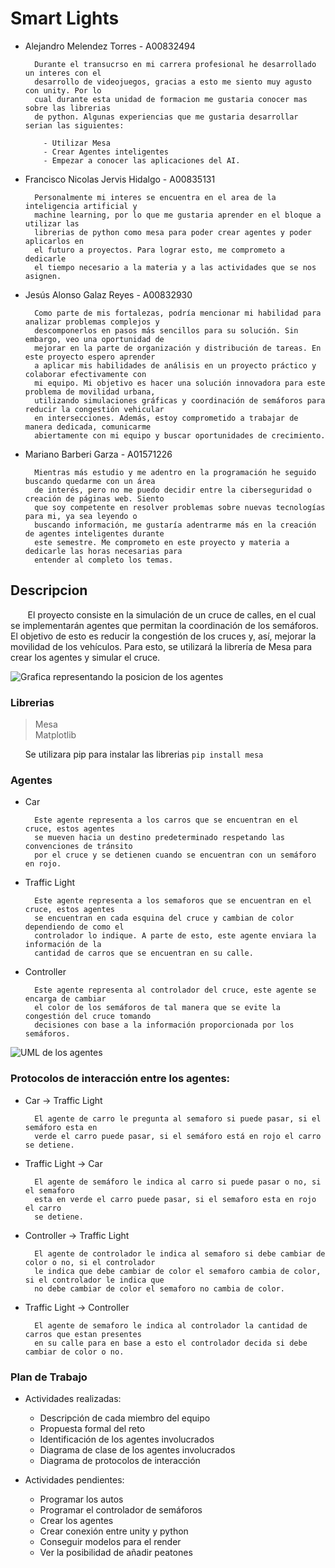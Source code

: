 # Smart Lights

- Alejandro Melendez Torres - A00832494
  
        Durante el transucrso en mi carrera profesional he desarrollado un interes con el
        desarrollo de videojuegos, gracias a esto me siento muy agusto con unity. Por lo
        cual durante esta unidad de formacion me gustaria conocer mas sobre las librerias
        de python. Algunas experiencias que me gustaria desarrollar serian las siguientes:

          - Utilizar Mesa
          - Crear Agentes inteligentes
          - Empezar a conocer las aplicaciones del AI.
  
- Francisco Nicolas Jervis Hidalgo - A00835131
  
        Personalmente mi interes se encuentra en el area de la inteligencia artificial y
        machine learning, por lo que me gustaria aprender en el bloque a utilizar las
        librerias de python como mesa para poder crear agentes y poder aplicarlos en
        el futuro a proyectos. Para lograr esto, me comprometo a dedicarle
        el tiempo necesario a la materia y a las actividades que se nos asignen.

- Jesús Alonso Galaz Reyes - A00832930
        
        Como parte de mis fortalezas, podría mencionar mi habilidad para analizar problemas complejos y
        descomponerlos en pasos más sencillos para su solución. Sin embargo, veo una oportunidad de
        mejorar en la parte de organización y distribución de tareas. En este proyecto espero aprender
        a aplicar mis habilidades de análisis en un proyecto práctico y  colaborar efectivamente con
        mi equipo. Mi objetivo es hacer una solución innovadora para este problema de movilidad urbana,
        utilizando simulaciones gráficas y coordinación de semáforos para reducir la congestión vehicular
        en intersecciones. Además, estoy comprometido a trabajar de manera dedicada, comunicarme
        abiertamente con mi equipo y buscar oportunidades de crecimiento.

- Mariano Barberi Garza - A01571226
  
        Mientras más estudio y me adentro en la programación he seguido buscando quedarme con un área
        de interés, pero no me puedo decidir entre la ciberseguridad o creación de páginas web. Siento
        que soy competente en resolver problemas sobre nuevas tecnologías para mi, ya sea leyendo o
        buscando información, me gustaría adentrarme más en la creación de agentes inteligentes durante
        este semestre. Me comprometo en este proyecto y materia a dedicarle las horas necesarias para
        entender al completo los temas.
 
## Descripcion
&nbsp;&nbsp;&nbsp;&nbsp;&nbsp;&nbsp; El proyecto consiste en la simulación de un cruce de calles, en el cual se implementarán agentes que permitan la coordinación de los semáforos. El objetivo de esto es reducir la congestión de los cruces y, así, mejorar la movilidad de los vehículos. Para esto, se utilizará la librería de Mesa para crear los agentes y simular el cruce.

<img alt="Grafica representando la posicion de los agentes" src = "https://i.imgur.com/XyjuOQk.png">

### Librerias
> Mesa\
> Matplotlib

&nbsp;&nbsp;&nbsp;&nbsp;&nbsp;&nbsp;Se utilizara pip para instalar las librerias  `pip install mesa`

### Agentes
- Car
    
        Este agente representa a los carros que se encuentran en el cruce, estos agentes
        se mueven hacia un destino predeterminado respetando las convenciones de tránsito
        por el cruce y se detienen cuando se encuentran con un semáforo en rojo.

- Traffic Light
  
        Este agente representa a los semaforos que se encuentran en el cruce, estos agentes
        se encuentran en cada esquina del cruce y cambian de color dependiendo de como el
        controlador lo indique. A parte de esto, este agente enviara la información de la
        cantidad de carros que se encuentran en su calle.

- Controller
  
        Este agente representa al controlador del cruce, este agente se encarga de cambiar
        el color de los semáforos de tal manera que se evite la congestión del cruce tomando
        decisiones con base a la información proporcionada por los semáforos.

<img alt="UML de los agentes" src="https://i.imgur.com/FquJCZw.jpg">

### Protocolos de interacción entre los agentes:

- Car -> Traffic Light
   
        El agente de carro le pregunta al semaforo si puede pasar, si el semáforo esta en
        verde el carro puede pasar, si el semáforo está en rojo el carro se detiene.

- Traffic Light -> Car
       
        El agente de semáforo le indica al carro si puede pasar o no, si el semaforo
        esta en verde el carro puede pasar, si el semaforo esta en rojo el carro
        se detiene.

- Controller -> Traffic Light
           
        El agente de controlador le indica al semaforo si debe cambiar de color o no, si el controlador
        le indica que debe cambiar de color el semaforo cambia de color, si el controlador le indica que
        no debe cambiar de color el semaforo no cambia de color.

- Traffic Light -> Controller
               
        El agente de semaforo le indica al controlador la cantidad de carros que estan presentes
        en su calle para en base a esto el controlador decida si debe cambiar de color o no.     

### Plan de Trabajo
- Actividades realizadas:
  - Descripción de cada miembro del equipo
  - Propuesta formal del reto
  - Identificación de los agentes involucrados
  - Diagrama de clase de los agentes involucrados
  - Diagrama de protocolos de interacción


- Actividades pendientes:
  - Programar los autos
  - Programar el controlador de semáforos
  - Crear los agentes
  - Crear conexión entre unity y python
  - Conseguir modelos para el render
  - Ver la posibilidad de añadir peatones
